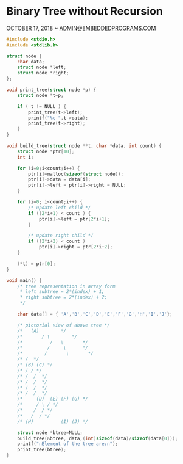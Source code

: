 Binary Tree without Recursion
=============================

[OCTOBER 17,
2018](https://embeddedprograms.wordpress.com/2018/10/17/c-program-to-create-binary-tree-without-recursion/)
~
[ADMIN@EMBEDDEDPROGRAMS.COM](https://embeddedprograms.wordpress.com/author/embeddedprograms/)

``` c
#include <stdio.h>
#include <stdlib.h>

struct node {
	char data;
	struct node *left;
	struct node *right;
};

void print_tree(struct node *p) {
	struct node *t=p;

	if ( t != NULL ) {
		print_tree(t->left);
		printf("%c ",t->data);
		print_tree(t->right);
	}
}

void build_tree(struct node **t, char *data, int count) {
	struct node *ptr[10];
	int i;

	for (i=0;i<count;i++) {
		ptr[i]=malloc(sizeof(struct node));
		ptr[i]->data = data[i];
		ptr[i]->left = ptr[i]->right = NULL;
	}

	for (i=0; i<count;i++) {
		/* update left child */
		if ((2*i+1) < count ) {
			ptr[i]->left = ptr[2*i+1];
		}

		/* update right child */
		if ((2*i+2) < count )
			ptr[i]->right = ptr[2*i+2];
	}

	(*t) = ptr[0];
}

void main() {
	/* tree representation in array form
	 * left subtree = 2*(index) + 1;
	 * right subtree = 2*(index) + 2;
	 */

	char data[] = {	'A','B','C','D','E','F','G','H','I','J'};

	/* pictorial view of above tree */
	/* 	 (A) 		*/
	/* 		 / \		*/
	/*	        /   \		*/
	/*	       /     \ 		*/
	/* 	      /       \		  */
	/* /  */
	/* (B) (C) */
	/* / / */
	/* /  /  */
	/* /  /  */
	/* /  /  */
	/* /  /  */
	/*     (D)  (E) (F) (G) */
	/*     / \ / */
	/*    /  / */
	/*   /  / */
	/* (H)          (I) (J) */

	struct node *btree=NULL;
	build_tree(&btree, data,(int)sizeof(data)/sizeof(data[0]));
	printf("nElement of the tree are:n");
	print_tree(btree);
}
```
